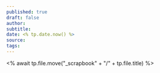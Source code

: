 ```yaml
---
published: true
draft: false
author: 
subtitle: 
date: <% tp.date.now() %>
source: 
tags: 
---
```

<% await tp.file.move("_scrapbook" + "/" + tp.file.title) %>
# 
